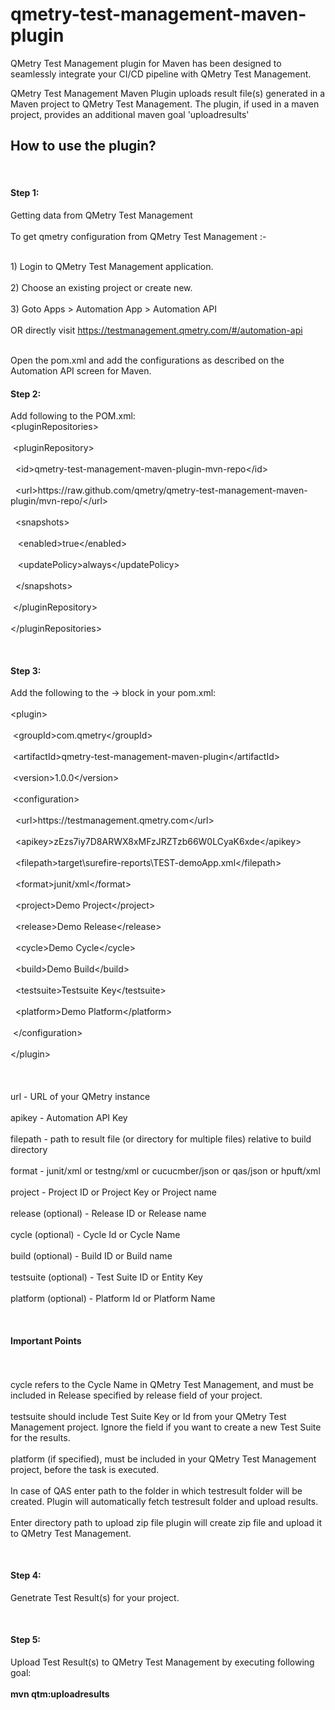 <h1>qmetry-test-management-maven-plugin</h1>
QMetry Test Management plugin for Maven has been designed to seamlessly integrate your CI/CD pipeline with QMetry Test Management.

QMetry Test Management Maven Plugin uploads result file(s) generated in a Maven project to QMetry Test Management. The plugin, if used in a maven project, provides an additional maven goal 'uploadresults'

<h2>How to use the plugin?</h2>

<p><br><h4>Step 1:</h4>Getting data from QMetry Test Management</br>
<br>To get qmetry configuration from QMetry Test Management :-</br>

<br>1) Login to QMetry Test Management application.</br>
<br>2) Choose an existing project or create new.</br>
<br>3) Goto Apps > Automation App > Automation API</br>
<br>OR directly visit https://testmanagement.qmetry.com/#/automation-api</br>

<br>Open the pom.xml and add the configurations as described on the Automation API screen for Maven.</br> </p>

<p><h4>Step 2:</h4>Add following to the POM.xml:
<br>&lt;pluginRepositories&gt;</br>
    <br>&nbsp;&lt;pluginRepository&gt;</br>
        <br>&nbsp;&nbsp;&lt;id&gt;qmetry-test-management-maven-plugin-mvn-repo&lt;/id&gt;</br>
        <br>&nbsp;&nbsp;&lt;url&gt;https://raw.github.com/qmetry/qmetry-test-management-maven-plugin/mvn-repo/&lt;/url&gt;</br>
        <br>&nbsp;&nbsp;&lt;snapshots&gt;</br>
            <br>&nbsp;&nbsp;&nbsp;&lt;enabled&gt;true&lt;/enabled&gt;</br>
            <br>&nbsp;&nbsp;&nbsp;&lt;updatePolicy&gt;always&lt;/updatePolicy&gt;</br>
        <br>&nbsp;&nbsp;&lt;/snapshots&gt;</br>
    <br>&nbsp;&lt;/pluginRepository&gt;</br>
<br>&lt;/pluginRepositories&gt;</br>
</p>

<p><br><h4>Step 3:</h4>Add the following to the <build> -> <plugins> block in your pom.xml:</br>
<br>&lt;plugin&gt;</br>
	<br>&nbsp;&lt;groupId&gt;com.qmetry&lt;/groupId&gt;</br>
	<br>&nbsp;&lt;artifactId&gt;qmetry-test-management-maven-plugin&lt;/artifactId&gt;</br>
	<br>&nbsp;&lt;version&gt;1.0.0&lt;/version&gt;</br>
	<br>&nbsp;&lt;configuration&gt;</br>
		<br>&nbsp;&nbsp;&lt;url&gt;https://testmanagement.qmetry.com&lt;/url&gt;</br>
		<br>&nbsp;&nbsp;&lt;apikey&gt;zEzs7iy7D8ARWX8xMFzJRZTzb66W0LCyaK6xde&lt;/apikey&gt;</br>
		<br>&nbsp;&nbsp;&lt;filepath&gt;target\surefire-reports\TEST-demoApp.xml&lt;/filepath&gt;</br>
		<br>&nbsp;&nbsp;&lt;format&gt;junit/xml&lt;/format&gt;</br>
		<br>&nbsp;&nbsp;&lt;project&gt;Demo Project&lt;/project&gt;</br>
		<br>&nbsp;&nbsp;&lt;release&gt;Demo Release&lt;/release&gt;</br>
		<br>&nbsp;&nbsp;&lt;cycle&gt;Demo Cycle&lt;/cycle&gt;</br>
		<br>&nbsp;&nbsp;&lt;build&gt;Demo Build&lt;/build&gt;</br>
		<br>&nbsp;&nbsp;&lt;testsuite&gt;Testsuite Key&lt;/testsuite&gt;</br>
		<br>&nbsp;&nbsp;&lt;platform&gt;Demo Platform&lt;/platform&gt;</br>
	<br>&nbsp;&lt;/configuration&gt;</br>
<br>&lt;/plugin&gt;</br>
<br></br>
<br>url - URL of your QMetry instance</br>
<br>apikey - Automation API Key</br>
<br>filepath - path to result file (or directory for multiple files) relative to build directory</br>
<br>format - junit/xml or testng/xml or cucucmber/json or qas/json or hpuft/xml</br>
<br>project - Project ID or Project Key or Project name</br>
<br>release (optional) - Release ID or Release name</br>
<br>cycle (optional) - Cycle Id or Cycle Name</br>
<br>build (optional) - Build ID or Build name</br>
<br>testsuite (optional) - Test Suite ID or Entity Key</br>
<br>platform (optional) - Platform Id or Platform Name</br>

<br><h4>Important Points</h4></br>
<br>cycle refers to the Cycle Name in QMetry Test Management, and must be included in Release specified by release field of your project.</br>
<br>testsuite should include Test Suite Key or Id from your QMetry Test Management project. Ignore the field if you want to create a new Test Suite for the results.</br>
<br>platform (if specified), must be included in your QMetry Test Management project, before the task is executed.</br>
<br>In case of QAS enter path to the folder in which testresult folder will be created. Plugin will automatically fetch testresult folder and upload results.</br>
<br>Enter directory path to upload zip file plugin will create zip file and upload it to QMetry Test Management.</br></p>

<p><br><h4>Step 4:</h4>Genetrate Test Result(s) for your project.</br></p>

<p><br><h4>Step 5:</h4>Upload Test Result(s) to QMetry Test Management by executing following goal:</br>
<br><b>mvn qtm:uploadresults<b></br></p> 
